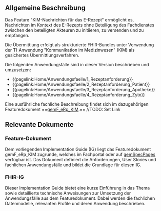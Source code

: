 ## Allgemeine Beschreibung
Das Feature "KIM-Nachrichten für das E-Rezept" ermöglicht es, Nachrichten im Kontext des E-Rezepts ohne Beteiligung des Fachdienstes zwischen den beteiligten Akteuren zu initiieren, zu versenden und zu empfangen.

Die Übermittlung erfolgt als strukturierte FHIR-Bundles unter Verwendung der TI-Anwendung "Kommunikation im Medizinwesen" (KIM) als gesichertes Übermittlungsverfahren.

Die folgenden Anwendungsfälle sind in dieser Version beschrieben und umzusetzen:
* {{pagelink:Home/Anwendungsfaelle/1_Rezeptanforderung}}
* {{pagelink:Home/Anwendungsfaelle/2_Rezeptanforderung_Patient}}
* {{pagelink:Home/Anwendungsfaelle/3_Rezeptanforderung_Apotheke}}
* {{pagelink:Home/Anwendungsfaelle/4_Rezeptanforderung_Zyto}}

Eine ausführliche fachliche Beschreibung findet sich im dazugehörigen Featuredokument ==[gemF_eRp_KIM](https://fachportal.gematik.de/schnelleinstieg/downloadcenter/feature-dokumente).== //TODO: Set Link

## Relevante Dokumente

### Feature-Dokument
Dem vorliegenden Implementation Guide (IG) liegt das Featuredokument gemF_eRp_KIM zugrunde, welches im Fachportal oder auf [gemSpecPages](https://gemspec.gematik.de/) verfügbar ist. Das Dokument definiert die Anforderungen, User Stories und fachlichen Anwendungsfälle und bildet die Grundlage für diesen IG.

### FHIR-IG
Dieser Implementation Guide bietet eine kurze Einführung in das Thema sowie detaillierte technische Anweisungen zur Umsetzung der Anwendungsfälle aus dem Featuredokument. Dabei werden die fachlichen Datenmodelle, relevanten Profile und deren Anwendung beschrieben.


